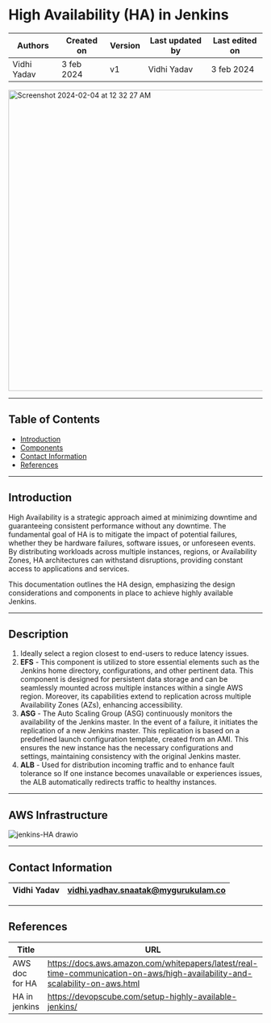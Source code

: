 # High Availability (HA) in Jenkins

|   Authors        |  Created on   |  Version   | Last updated by | Last edited on |
| -----------------| --------------| -----------|---------------- | -------------- |
| Vidhi Yadav      | 3 feb 2024   |     v1     | Vidhi Yadav     | 3 feb 2024    |

<img width="597" alt="Screenshot 2024-02-04 at 12 32 27 AM" src="https://github.com/avengers-p7/Documentation/assets/156056349/fbfe577a-164e-4994-b062-74bd54817d39">

***
## Table of Contents
+ [Introduction](#Introduction)
+ [Components](#description)
+ [Contact Information](#contact-information)
+ [References](#references)


***
## Introduction 
High Availability is a strategic approach aimed at minimizing downtime and guaranteeing consistent performance without any downtime. The fundamental goal of HA is to mitigate the impact of potential failures, whether they be hardware failures, software issues, or unforeseen events. By distributing workloads across multiple instances, regions, or Availability Zones, HA architectures can withstand disruptions, providing constant access to applications and services. 

This documentation outlines the HA design, emphasizing the design considerations and components in place to achieve highly available Jenkins.

***
## Description
1. Ideally select a region closest to end-users to reduce latency issues.
2. **EFS** - This component is utilized to store essential elements such as the Jenkins home directory, configurations, and other pertinent data. This component is designed for persistent data storage and can be seamlessly mounted across multiple instances within a single AWS region. Moreover, its capabilities extend to replication across multiple Availability Zones (AZs), enhancing accessibility.
3. **ASG** - The Auto Scaling Group (ASG) continuously monitors the availability of the Jenkins master. In the event of a failure, it initiates the replication of a new Jenkins master. This replication is based on a predefined launch configuration template, created from an AMI. This ensures the new instance has the necessary configurations and settings, maintaining consistency with the original Jenkins master.
4. **ALB** - Used for distribution incoming traffic and to enhance fault tolerance so If one instance becomes unavailable or experiences issues, the ALB automatically redirects traffic to healthy instances.

***
## AWS Infrastructure

![jenkins-HA drawio](https://github.com/avengers-p7/Documentation/assets/156056349/d85d9f2c-683a-4ee2-b38f-0f94745c05f9)

***
## Contact Information

|Vidhi Yadav                     | vidhi.yadhav.snaatak@mygurukulam.co                                                                                      
|---------------------------------|------------------------------------------------------------|

***
## References

| Title                                      | URL                                           |
|--------------------------------------------|-----------------------------------------------|
| AWS doc for HA           | https://docs.aws.amazon.com/whitepapers/latest/real-time-communication-on-aws/high-availability-and-scalability-on-aws.html    |
| HA in jenkins    | https://devopscube.com/setup-highly-available-jenkins/  |
